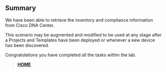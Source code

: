 
## Summary

We have been able to retrieve the inventory and compliance information from Cisco DNA Center. 

This scenario may be augmented and modified to be used at any stage after a Projects and Templates have been deployed or whenever a eew device has been discovered. 

Congratulations you have completed all the tasks within the lab.

> [**HOME**](../README.md)